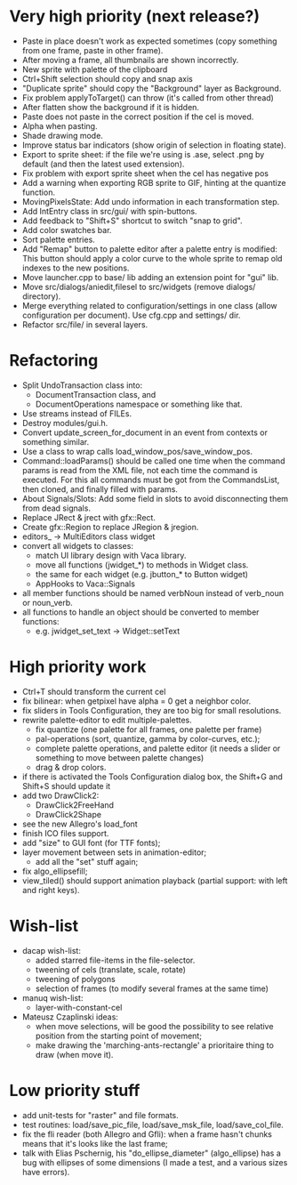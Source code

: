 # Very high priority (next release?)

* Paste in place doesn't work as expected sometimes (copy something
  from one frame, paste in other frame).
* After moving a frame, all thumbnails are shown incorrectly.
* New sprite with palette of the clipboard
* Ctrl+Shift selection should copy and snap axis
* "Duplicate sprite" should copy the "Background" layer as Background.
* Fix problem applyToTarget() can throw (it's called from other thread)
* After flatten show the background if it is hidden.
* Paste does not paste in the correct position if the cel is moved.
* Alpha when pasting.
* Shade drawing mode.
* Improve status bar indicators (show origin of selection in floating state).
* Export to sprite sheet: if the file we're using is .ase, select .png by default
  (and then the latest used extension).
* Fix problem with export sprite sheet when the cel has negative pos
* Add a warning when exporting RGB sprite to GIF, hinting at the quantize function.
* MovingPixelsState: Add undo information in each transformation step.
* Add IntEntry class in src/gui/ with spin-buttons.
* Add feedback to "Shift+S" shortcut to switch "snap to grid".
* Add color swatches bar.
* Sort palette entries.
* Add "Remap" button to palette editor after a palette entry is modified:
  This button should apply a color curve to the whole sprite to remap
  old indexes to the new positions.
* Move launcher.cpp to base/ lib adding an extension point for "gui" lib.
* Move src/dialogs/aniedit,filesel to src/widgets (remove dialogs/ directory).
* Merge everything related to configuration/settings in one class
  (allow configuration per document). Use cfg.cpp and settings/ dir.
* Refactor src/file/ in several layers.

# Refactoring

* Split UndoTransaction class into:
  * DocumentTransaction class, and
  * DocumentOperations namespace or something like that.
* Use streams instead of FILEs.
* Destroy modules/gui.h.
* Convert update_screen_for_document in an event from contexts or
  something similar.
* Use a class to wrap calls load_window_pos/save_window_pos.
* Command::loadParams() should be called one time when the command
  params is read from the XML file, not each time the command is
  executed. For this all commands must be got from the CommandsList,
  then cloned, and finally filled with params.
* About Signals/Slots: Add some field in slots to avoid disconnecting
  them from dead signals.
* Replace JRect & jrect with gfx::Rect.
* Create gfx::Region to replace JRegion & jregion.
* editors_ -> MultiEditors class widget
* convert all widgets to classes:
  * match UI library design with Vaca library.
  * move all functions (jwidget_*) to methods in Widget class.
  * the same for each widget (e.g. jbutton_* to Button widget)
  * AppHooks to Vaca::Signals
* all member functions should be named verbNoun instead of verb_noun or noun_verb.
* all functions to handle an object should be converted to member functions:
  * e.g. jwidget_set_text -> Widget::setText

# High priority work

* Ctrl+T should transform the current cel
* fix bilinear: when getpixel have alpha = 0 get a neighbor color.
* fix sliders in Tools Configuration, they are too big
  for small resolutions.
* rewrite palette-editor to edit multiple-palettes.
  * fix quantize (one palette for all frames, one palette per frame)
  * pal-operations (sort, quantize, gamma by color-curves, etc.);
  * complete palette operations, and palette editor (it needs a slider
    or something to move between palette changes)
  * drag & drop colors.
* if there is activated the Tools Configuration dialog box, the
  Shift+G and Shift+S should update it
* add two DrawClick2:
  * DrawClick2FreeHand
  * DrawClick2Shape
* see the new Allegro's load_font
* finish ICO files support.
* add "size" to GUI font (for TTF fonts);
* layer movement between sets in animation-editor;
  * add all the "set" stuff again;
* fix algo_ellipsefill;
* view_tiled() should support animation playback (partial support:
  with left and right keys).

# Wish-list

* dacap wish-list:
  * added starred file-items in the file-selector.
  * tweening of cels (translate, scale, rotate)
  * tweening of polygons
  * selection of frames (to modify several frames at the same time)
* manuq wish-list:
  * layer-with-constant-cel
* Mateusz Czaplinski ideas:
  * when move selections, will be good the possibility to see relative
    position from the starting point of movement;
  * make drawing the 'marching-ants-rectangle' a prioritaire thing to
    draw (when move it).

# Low priority stuff

* add unit-tests for "raster" and file formats.
* test routines: load/save_pic_file, load/save_msk_file,
  load/save_col_file.
* fix the fli reader (both Allegro and Gfli): when a frame hasn't
  chunks means that it's looks like the last frame;
* talk with Elias Pschernig, his "do_ellipse_diameter" (algo_ellipse)
  has a bug with ellipses of some dimensions (I made a test, and a
  various sizes have errors).
